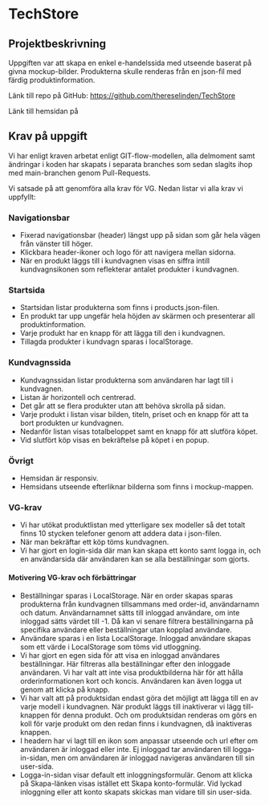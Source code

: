 # TechStore

## Projektbeskrivning

Uppgiften var att skapa en enkel e-handelssida med utseende baserat på givna mockup-bilder. Produkterna skulle renderas från en json-fil med  färdig produktinformation.

Länk till repo på GitHub: https://github.com/thereselinden/TechStore

Länk till hemsidan på 

## Krav på uppgift

Vi har enligt kraven arbetat enligt GIT-flow-modellen, alla delmoment samt ändringar i koden har skapats i separata branches som sedan slagits ihop med main-branchen genom Pull-Requests.

Vi satsade på att genomföra alla krav för VG. Nedan listar vi alla krav vi uppfyllt:

### Navigationsbar

- Fixerad navigationsbar (header) längst upp på sidan som går hela vägen från vänster till höger.
- Klickbara header-ikoner och logo för att navigera mellan sidorna.
- När en produkt läggs till i kundvagnen visas en siffra intill kundvagnsikonen som reflekterar antalet produkter i kundvagnen.

### Startsida

- Startsidan listar produkterna som finns i products.json-filen.
- En produkt tar upp ungefär hela höjden av skärmen och presenterar all produktinformation.
- Varje produkt har en knapp för att lägga till den i kundvagnen.
- Tillagda produkter i kundvagn sparas i localStorage.

### Kundvagnssida

- Kundvagnssidan listar produkterna som användaren har lagt till i kundvagnen.
- Listan är horizontell och centrerad.
- Det går att se flera produkter utan att behöva skrolla på sidan.
- Varje produkt i listan visar bilden, titeln, priset och en knapp för att ta bort produkten ur kundvagnen.
- Nedanför listan visas totalbeloppet samt en knapp för att slutföra köpet.
- Vid slutfört köp visas en bekräftelse på köpet i en popup.

### Övrigt 

- Hemsidan är responsiv.
- Hemsidans utseende efterliknar bilderna som finns i mockup-mappen.

### VG-krav

- Vi har utökat produktlistan med ytterligare sex modeller så det totalt finns 10 stycken telefoner genom att addera data i json-filen.
- När man bekräftar ett köp töms kundvagnen.
- Vi har gjort en login-sida där man kan skapa ett konto samt logga in, och en användarsida där användaren kan se alla beställningar som gjorts.

#### Motivering VG-krav och förbättringar
- Beställningar sparas i LocalStorage. När en order skapas sparas produkterna från kundvagnen tillsammans med order-id, användarnamn och datum. Användarnamnet sätts till inloggad användare, om inte inloggad sätts värdet till -1. Då kan vi senare filtrera beställningarna på specifika användare eller beställningar utan kopplad användare. 
- Användare sparas i en lista LocalStorage. Inloggad användare skapas som ett värde i LocalStorage som töms vid utloggning.
- Vi har gjort en egen sida för att visa en inloggad användares beställningar. Här filtreras alla beställningar efter den inloggade användaren. Vi har valt att inte visa produktbilderna här för att hålla orderinformationen kort och koncis. Användaren kan även logga ut genom att klicka på knapp.
- Vi har valt att på produktsidan endast göra det möjligt att lägga till en av varje modell i kundvagnen. När produkt läggs till inaktiverar vi lägg till-knappen för denna produkt. Och om produktsidan renderas om görs en koll för varje produkt om den redan finns i kundvagnen, då inaktiveras knappen. 
- I headern har vi lagt till en ikon som anpassar utseende och url efter om användaren är inloggad eller inte. Ej inloggad tar användaren till logga-in-sidan, men om användaren är inloggad navigeras användaren till sin user-sida.
- Logga-in-sidan visar default ett inloggningsformulär. Genom att klicka på Skapa-länken visas istället ett Skapa konto-formulär. Vid lyckad inloggning eller att konto skapats skickas man vidare till sin user-sida.





